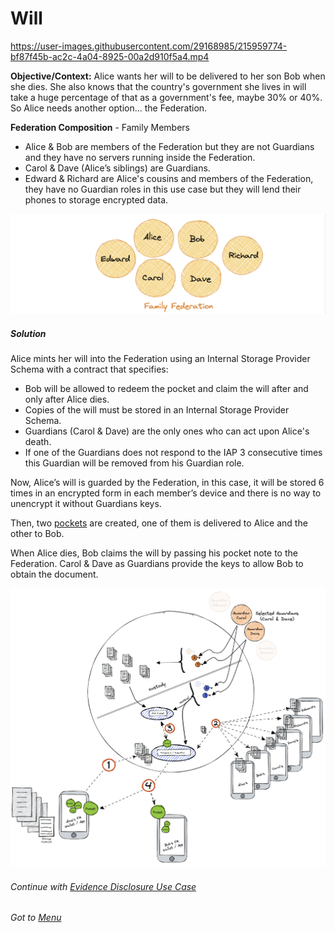 # Will



https://user-images.githubusercontent.com/29168985/215959774-bf87f45b-ac2c-4a04-8925-00a2d910f5a4.mp4



**Objective/Context:** Alice wants her will to be delivered to her son Bob when she dies. She also knows that the country's government she lives in will take a huge percentage of that as a government's fee, maybe 30% or 40%. So Alice needs another option... the Federation.

**Federation Composition** - Family Members

- Alice & Bob are members of the Federation but they are not Guardians and they have no servers running inside the Federation.
- Carol & Dave (Alice’s siblings) are Guardians.
- Edward & Richard are Alice's cousins and members of the Federation, they have no Guardian roles in this use case but they will lend their phones to storage encrypted data.

![will-federation-composition](./assets/will-federation-compsition.png)

##### Solution

Alice mints her will into the Federation using an Internal Storage Provider Schema with a contract that specifies:

- Bob will be allowed to redeem the pocket and claim the will after and only after Alice dies.
- Copies of the will must be stored in an Internal Storage Provider Schema.
- Guardians (Carol & Dave) are the only ones who can act upon Alice's death.
- If one of the Guardians does not respond to the IAP 3 consecutive times this Guardian will be removed from his Guardian role.

Now, Alice’s will is guarded by the Federation, in this case, it will be stored 6 times in an encrypted form in each member’s device and there is no way to unencrypt it without Guardians keys.

Then, two [pockets](./02-what-is-a-pocket.md) are created, one of them is delivered to Alice and the other to Bob.

When Alice dies, Bob claims the will by passing his pocket note to the Federation. Carol & Dave as Guardians provide the keys to allow Bob to obtain the document.

![will-schema-diagram](./assets/will-schema-diagram.png)

###### Continue with [Evidence Disclosure Use Case](./05-2-evidence-disclosure-use-case.md)

###### Got to [Menu](../README.md)

